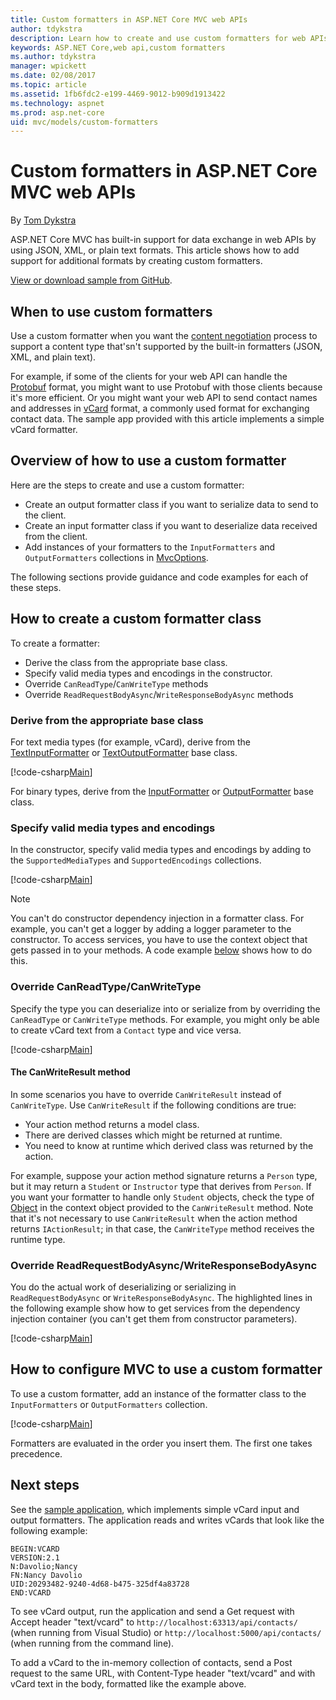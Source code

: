 ```yaml
---
title: Custom formatters in ASP.NET Core MVC web APIs
author: tdykstra
description: Learn how to create and use custom formatters for web APIs in ASP.NET Core. 
keywords: ASP.NET Core,web api,custom formatters
ms.author: tdykstra
manager: wpickett
ms.date: 02/08/2017
ms.topic: article
ms.assetid: 1fb6fdc2-e199-4469-9012-b909d1913422
ms.technology: aspnet
ms.prod: asp.net-core
uid: mvc/models/custom-formatters
---
```

# Custom formatters in ASP.NET Core MVC web APIs

By [Tom Dykstra](https://github.com/tdykstra)

ASP.NET Core MVC has built-in support for data exchange in web APIs by using JSON, XML, or plain text formats. This article shows how to add support for additional formats by creating custom formatters.

[View or download sample from GitHub](https://github.com/aspnet/Docs/tree/master/aspnetcore/mvc/advanced/custom-formatters/sample).

## When to use custom formatters

Use a custom formatter when you want the [content negotiation](xref:mvc/models/formatting) process to support a content type that'sn't supported by the built-in formatters (JSON, XML, and plain text).

For example, if some of the clients for your web API can handle the [Protobuf](https://github.com/google/protobuf) format, you might want to use Protobuf with those clients because it's more efficient.  Or you might want your web API to send contact names and addresses in [vCard](https://wikipedia.org/wiki/VCard) format, a commonly used format for exchanging contact data. The sample app provided with this article implements a simple vCard formatter.

## Overview of how to use a custom formatter

Here are the steps to create and use a custom formatter:

* Create an output formatter class if you want to serialize data to send to the client.
* Create an input formatter class if you want to deserialize data received from the client. 
* Add instances of your formatters to the `InputFormatters` and `OutputFormatters` collections in [MvcOptions](https://docs.microsoft.com/aspnet/core/api/microsoft.aspnetcore.mvc.mvcoptions).

The following sections provide guidance and code examples for each of these steps.

## How to create a custom formatter class

To create a formatter:

* Derive the class from the appropriate base class.
* Specify valid media types and encodings in the constructor.
* Override `CanReadType`/`CanWriteType` methods
* Override `ReadRequestBodyAsync`/`WriteResponseBodyAsync` methods
  
### Derive from the appropriate base class

For text media types (for example, vCard), derive from the [TextInputFormatter](https://docs.microsoft.com/aspnet/core/api/microsoft.aspnetcore.mvc.formatters.textinputformatter) or [TextOutputFormatter](https://docs.microsoft.com/aspnet/core/api/microsoft.aspnetcore.mvc.formatters.textoutputformatter) base class.

[!code-csharp[Main](custom-formatters/sample/Formatters/VcardOutputFormatter.cs?name=classdef)]

For binary types, derive from the [InputFormatter](https://docs.microsoft.com/aspnet/core/api/microsoft.aspnetcore.mvc.formatters.inputformatter) or [OutputFormatter](https://docs.microsoft.com/aspnet/core/api/microsoft.aspnetcore.mvc.formatters.outputformatter) base class.

### Specify valid media types and encodings

In the constructor, specify valid media types and encodings by adding to the `SupportedMediaTypes` and `SupportedEncodings` collections.

[!code-csharp[Main](custom-formatters/sample/Formatters/VcardOutputFormatter.cs?name=ctor&highlight=3,5-6)]

> [!NOTE]  
> You can't do constructor dependency injection in a formatter class. For example, you can't get a logger by adding a logger parameter to the constructor. To access services, you have to use the context object that gets passed in to your methods. A code example [below](#read-write) shows how to do this.

### Override CanReadType/CanWriteType 

Specify the type you can deserialize into or serialize from by overriding the `CanReadType` or `CanWriteType` methods. For example, you might only be able to create vCard text from a `Contact` type and vice versa.

[!code-csharp[Main](custom-formatters/sample/Formatters/VcardOutputFormatter.cs?name=canwritetype)]

#### The CanWriteResult method

In some scenarios you have to override `CanWriteResult` instead of `CanWriteType`. Use `CanWriteResult` if the following conditions are true:

  * Your action method returns a model class.
  * There are derived classes which might be returned at runtime.
  * You need to know at runtime which derived class was returned by the action.  

For example, suppose your action method signature returns a `Person` type, but it may return a `Student` or `Instructor` type that derives from `Person`. If you want your formatter to handle only `Student` objects, check the type of [Object](https://docs.microsoft.com/aspnet/core/api/microsoft.aspnetcore.mvc.formatters.outputformattercanwritecontext#Microsoft_AspNetCore_Mvc_Formatters_OutputFormatterCanWriteContext_Object) in the context object provided to the `CanWriteResult` method. Note that it's not necessary to use `CanWriteResult` when the action method returns `IActionResult`; in that case, the `CanWriteType` method receives the runtime type.

<a id="read-write"></a>
### Override ReadRequestBodyAsync/WriteResponseBodyAsync 

You do the actual work of deserializing or serializing in `ReadRequestBodyAsync` or `WriteResponseBodyAsync`.  The highlighted lines in the following example show how to get services from the dependency injection container (you can't get them from constructor parameters).

[!code-csharp[Main](custom-formatters/sample/Formatters/VcardOutputFormatter.cs?name=writeresponse&highlight=3-4)]

## How to configure MVC to use a custom formatter
 
To use a custom formatter, add an instance of the formatter class to the `InputFormatters` or `OutputFormatters` collection.

[!code-csharp[Main](custom-formatters/sample/Startup.cs?name=mvcoptions&highlight=3-4)]

Formatters are evaluated in the order you insert them. The first one takes precedence. 

## Next steps

See the [sample application](https://github.com/aspnet/Docs/tree/master/aspnetcore/mvc/advanced/custom-formatters/sample), which implements simple vCard input and output formatters.  The application reads and writes vCards that look like the following example:

```
BEGIN:VCARD
VERSION:2.1
N:Davolio;Nancy
FN:Nancy Davolio
UID:20293482-9240-4d68-b475-325df4a83728
END:VCARD
```

To see vCard output, run the application and send a Get request with Accept header "text/vcard" to `http://localhost:63313/api/contacts/` (when running from Visual Studio) or `http://localhost:5000/api/contacts/` (when running from the command line).

To add a vCard to the in-memory collection of contacts, send a Post request to the same URL, with Content-Type header "text/vcard" and with vCard text in the body, formatted like the example above.
